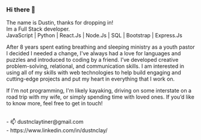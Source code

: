 ### Hi there 👋

The name is Dustin, thanks for dropping in! <br/>
Im a Full Stack developer.<br/>
JavaScript | Python | React.Js | Node.Js | SQL | Bootstrap | Express.Js

After 8 years spent eating breathing and sleeping ministry as a youth pastor I decided I needed a change, I've always had a love for languages and puzzles and introduced to coding by a friend. I’ve developed creative problem-solving, relational, and communication skills. I am interested in using all of my skills with web technologies to help build engaging and cutting-edge projects and put my heart in everything that I work on.

If I'm not programming, I'm likely kayaking, driving on some interstate on a road trip with my wife, or simply spending time with loved ones. If you’d like to know more, feel free to get in touch!

<br/>
- 📫 dustnclaytiner@gmail.com<br/>
- https://www.linkedin.com/in/dustnclay/
